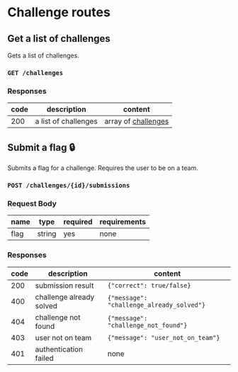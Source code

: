 # Challenge routes

## Get a list of challenges
Gets a list of challenges.
### `GET /challenges`
### Responses
|code|description    |content|
|----|---------------|-------|
|200|a list of challenges|array of [challenges](index.md#challenge)|

## Submit a flag :lock:
Submits a flag for a challenge. Requires the user to be on a team.
### `POST /challenges/{id}/submissions`
### Request Body
|name    |type   |required|requirements|
|--------|-------|--------|------------|
|flag|string|yes|none|
### Responses
|code|description|content|
|----|-----------|-------|
|200|submission result|`{"correct": true/false}`|
|400|challenge already solved|`{"message": "challenge_already_solved"}`|
|404|challenge not found|`{"message": "challenge_not_found"}`|
|403|user not on team|`{"message": "user_not_on_team"}`|
|401|authentication failed|none|